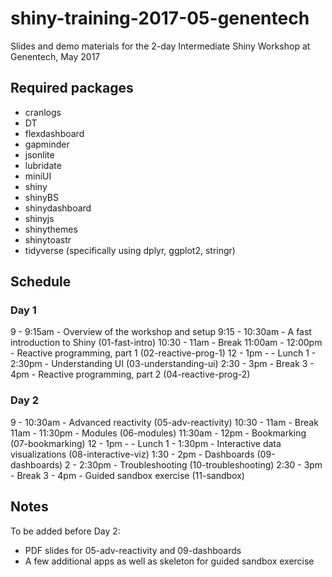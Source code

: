 # shiny-training-2017-05-genentech

Slides and demo materials for the 2-day Intermediate Shiny Workshop at Genentech, May 2017

## Required packages

- cranlogs
- DT
- flexdashboard
- gapminder
- jsonlite
- lubridate
- miniUI
- shiny
- shinyBS
- shinydashboard
- shinyjs
- shinythemes
- shinytoastr
- tidyverse (specifically using dplyr, ggplot2, stringr)

## Schedule

### Day 1

9 - 9:15am        - Overview of the workshop and setup
9:15 - 10:30am    - A fast introduction to Shiny (01-fast-intro)
10:30 - 11am      -	Break
11:00am - 12:00pm - Reactive programming, part 1 (02-reactive-prog-1)
12 - 1pm - 		  - Lunch
1 - 2:30pm 	      - Understanding UI (03-understanding-ui)
2:30 - 3pm        - Break
3 - 4pm           - Reactive programming, part 2 (04-reactive-prog-2)

### Day 2

9 - 10:30am       - Advanced reactivity (05-adv-reactivity)
10:30 - 11am      -	Break
11am - 11:30pm    - Modules (06-modules)
11:30am - 12pm    - Bookmarking (07-bookmarking)
12 - 1pm - 		  - Lunch
1 - 1:30pm		  - Interactive data visualizations (08-interactive-viz)
1:30 - 2pm        - Dashboards (09-dashboards)
2 - 2:30pm 	      - Troubleshooting (10-troubleshooting)
2:30 - 3pm        - Break
3 - 4pm           - Guided sandbox exercise (11-sandbox)

## Notes

To be added before Day 2:

- PDF slides for 05-adv-reactivity and 09-dashboards
- A few additional apps as well as skeleton for guided sandbox exercise
